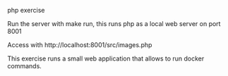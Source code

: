 php exercise

Run the server with make run, this runs php as a local web server on port 8001

Access with http://localhost:8001/src/images.php

This exercise runs a small web application that allows to run docker commands.


